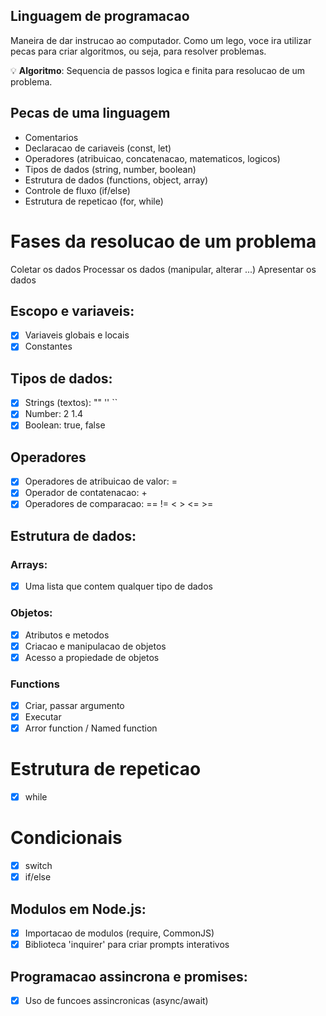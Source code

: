 ## Linguagem de programacao

Maneira de dar instrucao ao computador.
Como um lego, voce ira utilizar pecas para criar algoritmos, ou seja, para resolver problemas.

💡 **Algoritmo**: Sequencia de passos logica e finita para resolucao de um problema.

## Pecas de uma linguagem

- Comentarios
- Declaracao de cariaveis (const, let)
- Operadores (atribuicao, concatenacao, matematicos, logicos)
- Tipos de dados (string, number, boolean)
- Estrutura de dados (functions, object, array)
- Controle de fluxo (if/else)
- Estrutura de repeticao (for, while)

# Fases da resolucao de um problema

Coletar os dados
Processar os dados (manipular, alterar ...)
Apresentar os dados

## Escopo e variaveis:

- [x] Variaveis globais e locais
- [x] Constantes

## Tipos de dados:

- [x] Strings (textos): "" '' ``
- [x] Number: 2 1.4
- [x] Boolean: true, false

## Operadores

- [x] Operadores de atribuicao de valor: =
- [x] Operador de contatenacao: +
- [x] Operadores de comparacao: == != < > <= >=

## Estrutura de dados:

### Arrays:

- [x] Uma lista que contem qualquer tipo de dados

### Objetos:

- [x] Atributos e metodos
- [x] Criacao e manipulacao de objetos
- [x] Acesso a propiedade de objetos

### Functions

- [x] Criar, passar argumento
- [x] Executar
- [x] Arror function / Named function

# Estrutura de repeticao

- [x] while

# Condicionais

- [x] switch
- [x] if/else

## Modulos em Node.js:

- [x] Importacao de modulos (require, CommonJS)
- [x] Biblioteca 'inquirer' para criar prompts interativos

## Programacao assincrona e promises:

- [x] Uso de funcoes assincronicas (async/await)
